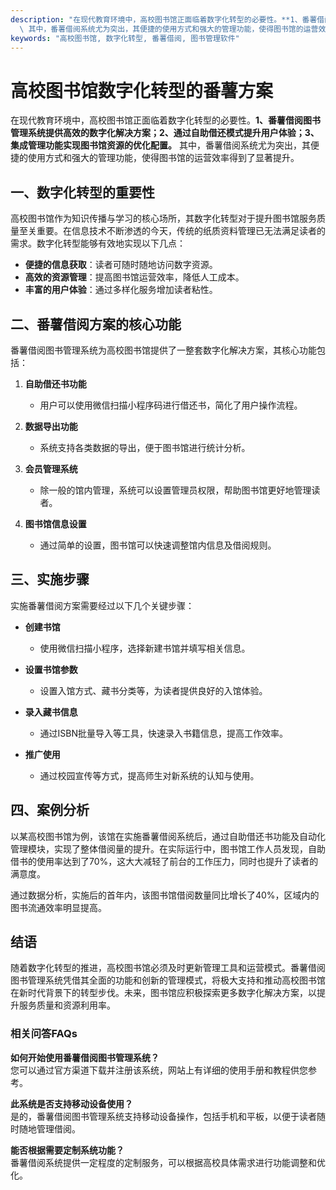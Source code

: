 ```yaml
---
description: "在现代教育环境中，高校图书馆正面临着数字化转型的必要性。**1、番薯借阅图书管理系统提供高效的数字化解决方案；2、通过自助借还模式提升用户体验；3、集成管理功能实现图书馆资源的优化配置。**\
  \ 其中，番薯借阅系统尤为突出，其便捷的使用方式和强大的管理功能，使得图书馆的运营效率得到了显著提升。"
keywords: "高校图书馆, 数字化转型, 番薯借阅, 图书管理软件"
---
```

# 高校图书馆数字化转型的番薯方案

在现代教育环境中，高校图书馆正面临着数字化转型的必要性。**1、番薯借阅图书管理系统提供高效的数字化解决方案；2、通过自助借还模式提升用户体验；3、集成管理功能实现图书馆资源的优化配置。** 其中，番薯借阅系统尤为突出，其便捷的使用方式和强大的管理功能，使得图书馆的运营效率得到了显著提升。

## **一、数字化转型的重要性**

高校图书馆作为知识传播与学习的核心场所，其数字化转型对于提升图书馆服务质量至关重要。在信息技术不断渗透的今天，传统的纸质资料管理已无法满足读者的需求。数字化转型能够有效地实现以下几点：

- **便捷的信息获取**：读者可随时随地访问数字资源。
- **高效的资源管理**：提高图书馆运营效率，降低人工成本。
- **丰富的用户体验**：通过多样化服务增加读者粘性。

## **二、番薯借阅方案的核心功能**

番薯借阅图书管理系统为高校图书馆提供了一整套数字化解决方案，其核心功能包括：

1. **自助借还书功能**
   - 用户可以使用微信扫描小程序码进行借还书，简化了用户操作流程。
   
2. **数据导出功能**
   - 系统支持各类数据的导出，便于图书馆进行统计分析。
   
3. **会员管理系统**
   - 除一般的馆内管理，系统可以设置管理员权限，帮助图书馆更好地管理读者。

4. **图书馆信息设置**
   - 通过简单的设置，图书馆可以快速调整馆内信息及借阅规则。

## **三、实施步骤**

实施番薯借阅方案需要经过以下几个关键步骤：

- **创建书馆**
  - 使用微信扫描小程序，选择新建书馆并填写相关信息。

- **设置书馆参数**
  - 设置入馆方式、藏书分类等，为读者提供良好的入馆体验。

- **录入藏书信息**
  - 通过ISBN批量导入等工具，快速录入书籍信息，提高工作效率。

- **推广使用**
  - 通过校园宣传等方式，提高师生对新系统的认知与使用。

## **四、案例分析**

以某高校图书馆为例，该馆在实施番薯借阅系统后，通过自助借还书功能及自动化管理模块，实现了整体借阅量的提升。在实际运行中，图书馆工作人员发现，自助借书的使用率达到了70%，这大大减轻了前台的工作压力，同时也提升了读者的满意度。

通过数据分析，实施后的首年内，该图书馆借阅数量同比增长了40%，区域内的图书流通效率明显提高。

## **结语**

随着数字化转型的推进，高校图书馆必须及时更新管理工具和运营模式。番薯借阅图书管理系统凭借其全面的功能和创新的管理模式，将极大支持和推动高校图书馆在新时代背景下的转型步伐。未来，图书馆应积极探索更多数字化解决方案，以提升服务质量和资源利用率。

### 相关问答FAQs

**如何开始使用番薯借阅图书管理系统？**  
您可以通过官方渠道下载并注册该系统，网站上有详细的使用手册和教程供您参考。

**此系统是否支持移动设备使用？**  
是的，番薯借阅图书管理系统支持移动设备操作，包括手机和平板，以便于读者随时随地管理借阅。

**能否根据需要定制系统功能？**  
番薯借阅系统提供一定程度的定制服务，可以根据高校具体需求进行功能调整和优化。
